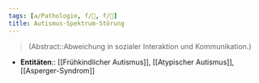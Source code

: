 ```yaml
---
tags: [a/Pathologie, f/🦄, f/🧬]
title: Autismus-Spektrum-Störung
---
```

> (Abstract::Abweichung in sozialer Interaktion und Kommunikation.)
- **Entitäten**:: [[Frühkindlicher Autismus]], [[Atypischer Autismus]], [[Asperger-Syndrom]]